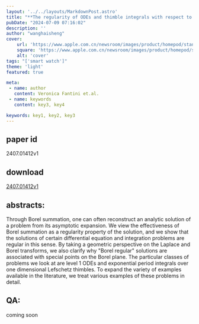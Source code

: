 ```yaml
---
layout: '../../layouts/MarkdownPost.astro'
title: "**The regularity of ODEs and thimble integrals with respect to Borel summation**"
pubDate: "2024-07-09 07:16:02"
description: ''
author: "wanghaisheng"
cover:
    url: 'https://www.apple.com.cn/newsroom/images/product/homepod/standard/Apple-HomePod-hero-230118_big.jpg.large_2x.jpg'
    square: 'https://www.apple.com.cn/newsroom/images/product/homepod/standard/Apple-HomePod-hero-230118_big.jpg.large_2x.jpg'
    alt: 'cover'
tags: "['smart watch']" 
theme: 'light'
featured: true

meta:
 - name: author
   content: Veronica Fantini et.al.
 - name: keywords
   content: key3, key4

keywords: key1, key2, key3
---
```


## paper id
2407.01412v1
## download
[2407.01412v1](http://arxiv.org/abs/2407.01412v1)
## abstracts:
Through Borel summation, one can often reconstruct an analytic solution of a problem from its asymptotic expansion. We view the effectiveness of Borel summation as a regularity property of the solution, and we show that the solutions of certain differential equation and integration problems are regular in this sense. By taking a geometric perspective on the Laplace and Borel transforms, we also clarify why "Borel regular" solutions are associated with special points on the Borel plane. The particular classes of problems we look at are level 1 ODEs and exponential period integrals over one dimensional Lefschetz thimbles. To expand the variety of examples available in the literature, we treat various examples of these problems in detail.
## QA:
coming soon
